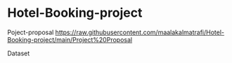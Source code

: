 # Hotel-Booking-project

Poject-proposal 
https://raw.githubusercontent.com/maalakalmatrafi/Hotel-Booking-project/main/Project%20Proposal

Dataset

